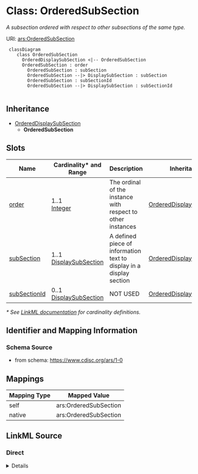 # Class: OrderedSubSection

_A subsection ordered with respect to other subsections of the same type._




URI: [ars:OrderedSubSection](https://www.cdisc.org/ars/1-0/OrderedSubSection)




```mermaid
 classDiagram
    class OrderedSubSection
      OrderedDisplaySubSection <|-- OrderedSubSection        
      OrderedSubSection : order
        OrderedSubSection : subSection
        OrderedSubSection --|> DisplaySubSection : subSection
        OrderedSubSection : subSectionId
        OrderedSubSection --|> DisplaySubSection : subSectionId
        
```




## Inheritance
* [OrderedDisplaySubSection](OrderedDisplaySubSection.md)
    * **OrderedSubSection**



## Slots

| Name | Cardinality* and Range | Description | Inheritance |
| ---  | --- | --- | --- |
| [order](order.md) | 1..1 <br/> [Integer](Integer.md) | The ordinal of the instance with respect to other instances | [OrderedDisplaySubSection](OrderedDisplaySubSection.md) |
| [subSection](subSection.md) | 1..1 <br/> [DisplaySubSection](DisplaySubSection.md) | A defined piece of information text to display in a display section | [OrderedDisplaySubSection](OrderedDisplaySubSection.md) |
| [subSectionId](subSectionId.md) | 0..1 <br/> [DisplaySubSection](DisplaySubSection.md) | NOT USED | [OrderedDisplaySubSection](OrderedDisplaySubSection.md) |

_* See [LinkML documentation](https://linkml.io/linkml/schemas/slots.html#slot-cardinality) for cardinality definitions._








## Identifier and Mapping Information







### Schema Source


* from schema: https://www.cdisc.org/ars/1-0





## Mappings

| Mapping Type | Mapped Value |
| ---  | ---  |
| self | ars:OrderedSubSection |
| native | ars:OrderedSubSection |





## LinkML Source

<!-- TODO: investigate https://stackoverflow.com/questions/37606292/how-to-create-tabbed-code-blocks-in-mkdocs-or-sphinx -->

### Direct

<details>
```yaml
name: OrderedSubSection
description: A subsection ordered with respect to other subsections of the same type.
from_schema: https://www.cdisc.org/ars/1-0
rank: 1000
is_a: OrderedDisplaySubSection
slot_usage:
  subSection:
    name: subSection
    domain_of:
    - OrderedDisplaySubSection
    required: true
    value_presence: PRESENT
  subSectionId:
    name: subSectionId
    description: NOT USED
    domain_of:
    - OrderedDisplaySubSection
    value_presence: ABSENT
defining_slots:
- subSection

```
</details>

### Induced

<details>
```yaml
name: OrderedSubSection
description: A subsection ordered with respect to other subsections of the same type.
from_schema: https://www.cdisc.org/ars/1-0
rank: 1000
is_a: OrderedDisplaySubSection
slot_usage:
  subSection:
    name: subSection
    domain_of:
    - OrderedDisplaySubSection
    required: true
    value_presence: PRESENT
  subSectionId:
    name: subSectionId
    description: NOT USED
    domain_of:
    - OrderedDisplaySubSection
    value_presence: ABSENT
attributes:
  order:
    name: order
    description: The ordinal of the instance with respect to other instances.
    from_schema: https://www.cdisc.org/ars/1-0
    rank: 1000
    alias: order
    owner: OrderedSubSection
    domain_of:
    - LevelOrder
    - Operation
    - OrderedGroupingFactor
    - OrderedDisplay
    - OrderedDisplaySubSection
    range: integer
    required: true
  subSection:
    name: subSection
    description: A defined piece of information text to display in a display section.
    from_schema: https://www.cdisc.org/ars/1-0
    rank: 1000
    alias: subSection
    owner: OrderedSubSection
    domain_of:
    - OrderedDisplaySubSection
    range: DisplaySubSection
    required: true
    inlined: true
    value_presence: PRESENT
  subSectionId:
    name: subSectionId
    description: NOT USED
    from_schema: https://www.cdisc.org/ars/1-0
    rank: 1000
    alias: subSectionId
    owner: OrderedSubSection
    domain_of:
    - OrderedDisplaySubSection
    range: DisplaySubSection
    inlined: false
    value_presence: ABSENT
defining_slots:
- subSection

```
</details>